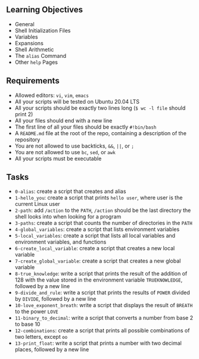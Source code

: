 ## Learning Objectives  
   
- General  
- Shell Initialization Files  
- Variables  
- Expansions  
- Shell Arithmetic  
- The `alias` Command  
- Other `help` Pages  
   
## Requirements  
   
- Allowed editors: `vi`, `vim`, `emacs`  
- All your scripts will be tested on Ubuntu 20.04 LTS  
- All your scripts should be exactly two lines long (`$ wc -l file` should print 2)  
- All your files should end with a new line  
- The first line of all your files should be exactly `#!bin/bash`  
- A `README.md` file at the root of the repo, containing a description of the repository  
- You are not allowed to use backticks, `&&`, `||`, or `;`   
- You are not allowed to use `bc`, `sed`, or `awk`  
- All your scripts must be executable  
   
## Tasks  
   
- `0-alias`: create a script that creates and alias  
- `1-hello_you`: create a script that prints `hello user`, where user is the current Linux user  
- `2-path`: add `/action` to the `PATH`, `/action` should be the last directory the shell looks into when looking for a program  
- `3-paths`: create a script that counts the number of directories in the `PATH`  
- `4-global_variables`: create a script that lists environment variables  
- `5-local_variables`: create a script that lists all local variables and environment variables, and functions  
- `6-create_local_variable`: create a script that creates a new local variable  
- `7-create_global_variable`: create a script that creates a new global variable  
- `8-true_knowledge`: write a script that prints the result of the addition of 128 with the value stored in the environment variable `TRUEKNOWLEDGE`, followed by a new line  
- `9-divide_and_rule`: write a script that prints the results of `POWER` divided by `DIVIDE`, followed by a new line  
- `10-love_exponent_breath`: write a script that displays the result of `BREATH` to the power `LOVE`  
- `11-binary_to_decimal`: write a script that converts a number from base 2 to base 10  
- `12-combinations`: create a script that prints all possible combinations of two letters, except `oo`  
- `13-print_float`: write a script that prints a number with two decimal places, followed by a new line  
